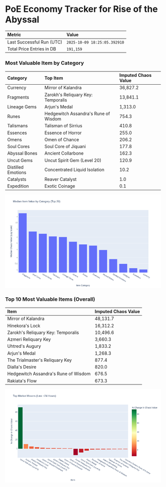 # PoE Economy Tracker for Rise of the Abyssal

<!-- START_MAINTENANCE -->
| Metric | Value |
|:---|:---|
| Last Successful Run (UTC) | `2025-10-09 18:25:05.392910` |
| Total Price Entries in DB | `191,159` |

<!-- END_MAINTENANCE -->

<!-- START_DATAFRAME_DEBUG -->
<!-- END_DATAFRAME_DEBUG -->

<!-- START_CATEGORY_ANALYSIS -->
### Most Valuable Item by Category
| Category | Top Item | Imputed Chaos Value |
| :--- | :--- | :--- |
| Currency | Mirror of Kalandra | 36,827.2 |
| Fragments | Zarokh's Reliquary Key: Temporalis | 13,841.1 |
| Lineage Gems | Arjun's Medal | 1,313.0 |
| Runes | Hedgewitch Assandra's Rune of Wisdom | 754.3 |
| Talismans | Talisman of Sirrius | 410.8 |
| Essences | Essence of Horror | 255.0 |
| Omens | Omen of Chance | 206.2 |
| Soul Cores | Soul Core of Jiquani | 177.8 |
| Abyssal Bones | Ancient Collarbone | 162.3 |
| Uncut Gems | Uncut Spirit Gem (Level 20) | 120.9 |
| Distilled Emotions | Concentrated Liquid Isolation | 10.2 |
| Catalysts | Reaver Catalyst | 1.0 |
| Expedition | Exotic Coinage | 0.1 |


![Category Analysis Chart](charts/category_analysis.png)
<!-- END_ANALYSIS -->

<!-- START_ANALYSIS -->
### Top 10 Most Valuable Items (Overall)
| Item | Imputed Chaos Value |
| :--- | :--- |
| Mirror of Kalandra | 48,131.7 |
| Hinekora's Lock | 16,312.2 |
| Zarokh's Reliquary Key: Temporalis | 10,496.6 |
| Azmeri Reliquary Key | 3,660.3 |
| Uhtred's Augury | 1,833.2 |
| Arjun's Medal | 1,268.3 |
| The Trialmaster's Reliquary Key | 877.4 |
| Dialla's Desire | 820.0 |
| Hedgewitch Assandra's Rune of Wisdom | 676.5 |
| Rakiata's Flow | 673.3 |


![Market Movers Chart](charts/market_movers.png)
<!-- END_ANALYSIS -->
